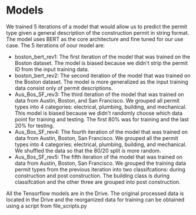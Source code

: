# Models

We trained 5 iterations of a model that would allow us to predict the permit type given a general description of the construction permit in string format. The model uses BERT as the core architecture and fine tuned for our use case. The 5 iterations of oour model are:

- boston_bert_rev1: The first iteration of the model that was trained on the Boston dataset. The model is biased because we didn't strip the permit ID from the input training data. 
- boston_bert_rev2: The second iteration of the model that was trained on the Boston dataset. The model is more generalized as the input training data consist only of permit descriptions. 
- Aus_Bos_SF_rev3: The third iteration of the model that was trained on data from Austin, Boston, and San Francisco. We grouped all permit types into 4 categories: electrical, plumbing, building, and mechanical. This model is biased because we didn't randomly choose which data point for training and testing. The first 80% was for training and the last 20% for testing. 
- Aus_Bos_SF_rev4: The fourth iteration of the model that was trained on data from Austin, Boston, San Francisco. We grouped all the permit types into 4 categories: electrical, plumbing, building, and mechanical. We shuffled the data so that the 80/20 split is more random. 
- Aus_Bos_SF_rev5: The fifth iteration of the model that was trained on data from Austin, Boston, San Francisco. We grouped the training data permit types from the previous iteration into two classifcations: during construction and post construction. The building class is during classifcation and the other three are grouped into post construction. 


All the Tensorflow models are in the Drive. The original processed data is located in the Drive and the reorganized data for training can be obtained using a script from file_scripts.py